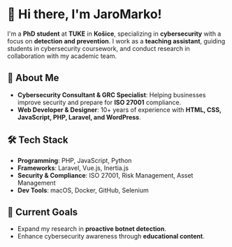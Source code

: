 # 👋 Hi there, I'm JaroMarko!

I'm a **PhD student** at **TUKE** in **Košice**, specializing in **cybersecurity** with a focus on **detection and prevention**. I work as a **teaching assistant**, guiding students in cybersecurity coursework, and conduct research in collaboration with my academic team.

## 🚀 About Me
- **Cybersecurity Consultant & GRC Specialist**: Helping businesses improve security and prepare for **ISO 27001** compliance.
- **Web Developer & Designer**: 10+ years of experience with **HTML, CSS, JavaScript, PHP, Laravel, and WordPress**.

## 🛠️ Tech Stack
- **Programming**: PHP, JavaScript, Python  
- **Frameworks**: Laravel, Vue.js, Inertia.js  
- **Security & Compliance**: ISO 27001, Risk Management, Asset Management  
- **Dev Tools**: macOS, Docker, GitHub, Selenium  

## 🎯 Current Goals
- Expand my research in **proactive botnet detection**.  
- Enhance cybersecurity awareness through **educational content**.
